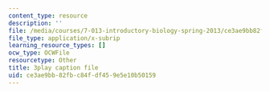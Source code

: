 ```yaml
---
content_type: resource
description: ''
file: /media/courses/7-013-introductory-biology-spring-2013/ce3ae9bb82fbc84fdf459e5e10b50159_kpUg96uZk2M.srt
file_type: application/x-subrip
learning_resource_types: []
ocw_type: OCWFile
resourcetype: Other
title: 3play caption file
uid: ce3ae9bb-82fb-c84f-df45-9e5e10b50159
---
```

